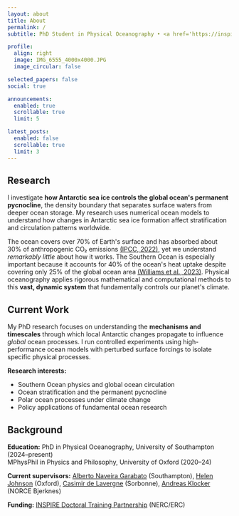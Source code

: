 ```yaml
---
layout: about
title: About
permalink: /
subtitle: PhD Student in Physical Oceanography • <a href='https://inspire-dtp.ac.uk/'>INSPIRE DTP</a> • <a href='https://www.southampton.ac.uk/oes'>University of Southampton</a>

profile:
  align: right
  image: IMG_6555_4000x4000.JPG
  image_circular: false

selected_papers: false
social: true

announcements:
  enabled: true
  scrollable: true
  limit: 5

latest_posts:
  enabled: false
  scrollable: true
  limit: 3
---
```


## Research

I investigate **how Antarctic sea ice controls the global ocean's permanent pycnocline**, the density boundary that separates surface waters from deeper ocean storage. My research uses numerical ocean models to understand how changes in Antarctic sea ice formation affect stratification and circulation patterns worldwide.

The ocean covers over 70% of Earth's surface and has absorbed about 30% of anthropogenic CO₂ emissions [(IPCC, 2022)](https://doi.org/10.1017/9781009157964), yet we understand _remarkably little_ about how it works. The Southern Ocean is especially important because it accounts for 40% of the ocean's heat uptake despite covering only 25% of the global ocean area [(Williams et al., 2023)](https://doi.org/10.1098/rsta.2022.0062). Physical oceanography applies rigorous mathematical and computational methods to this **vast, dynamic system** that fundamentally controls our planet's climate.

## Current Work

My PhD research focuses on understanding the **mechanisms and timescales** through which local Antarctic changes propagate to influence _global_ ocean processes. I run controlled experiments using high-performance ocean models with perturbed surface forcings to isolate specific physical processes.

**Research interests:**

- Southern Ocean physics and global ocean circulation
- Ocean stratification and the permanent pycnocline
- Polar ocean processes under climate change
- Policy applications of fundamental ocean research

## Background

**Education:** PhD in Physical Oceanography, University of Southampton (2024–present)  
MPhysPhil in Physics and Philosophy, University of Oxford (2020–24)

**Current supervisors:** [Alberto Naveira Garabato](https://www.southampton.ac.uk/people/5x2hkq/professor-alberto-naveira-garabato) (Southampton), [Helen Johnson](https://www.earth.ox.ac.uk/people/helen-johnson/) (Oxford), [Casimir de Lavergne](https://www.researchgate.net/profile/Casimir-De-Lavergne) (Sorbonne), [Andreas Klocker](https://www.norceresearch.no/en/persons/andreas-klocker) (NORCE Bjerknes)

**Funding:** [INSPIRE Doctoral Training Partnership](https://inspire-dtp.ac.uk/) (NERC/ERC)
